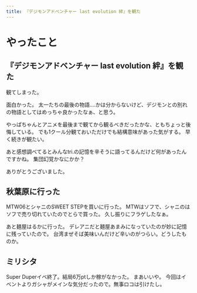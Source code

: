 ```yaml
---
title: 『デジモンアドベンチャー last evolution 絆』を観た
---
```


# やったこと

## 『デジモンアドベンチャー last evolution 絆』を観た

観てしまった。

面白かった。
太一たちの最後の物語‥‥かは分からないけど、デジモンとの別れの物語としてはめっちゃ良かったなぁ、と思う。

やっぱちゃんとアニメを最後まで観てから観るべきだったかな、ともちょっと後悔している。
でも1クール分観ておいただけでも結構意味があった気がする。
早く続きが観たい。

あと感想調べてるとみんなtri.の記憶を辛そうに語ってるんだけど何があったんですかね。
集団幻覚かなにかか？

ありがとうございました。

## 秋葉原に行った

MTW06とシャニのSWEET STEPを買いに行った。
MTWはソフで、シャニのはソフで売り切れていたのでとらで買った。
久し振りにフラゲしたなぁ。

あと麺屋はるかに行った。
デレアニだと麺屋あまみになっていたのが妙に記憶に残っていたので。
台湾まぜそば美味いんだけど辛いのがつらい。どうしたものか。

## ミリシタ

Super Duperイベ終了。結局6万ptしか稼がなかった。
まあいいや。
今回はイベントよりガシャがメインな気分だったので。無事ロコは引けたし。

